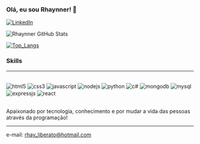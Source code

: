### Olá, eu sou Rhaynner! 👋

[![LinkedIn](https://img.shields.io/badge/LinkedIn-0077B5?style=for-the-badge&logo=linkedin&logoColor=white)](https://www.linkedin.com/in/rhaynner-liberato/)

![Rhaynner GitHub Stats](https://github-readme-stats.vercel.app/api?username=rhaynnerliberato&show_icons=true&theme=dracula)

[![Top_Langs](https://github-readme-stats.vercel.app/api/top-langs/?username=rhaynnerliberato)](https://github.com/anuraghazra/github-readme-stats)

### Skills
<hr>
<div style="display: inline_block"><br>
  <img align="center" alt="html5" src="https://img.shields.io/badge/HTML5-E34F26?style=for-the-badge&logo=html5&logoColor=white" />
  <img align="center" alt="css3" src="https://img.shields.io/badge/CSS3-1572B6?style=for-the-badge&logo=css3&logoColor=white" />
  <img align="center" alt="javascript" src="https://img.shields.io/badge/JavaScript-323330?style=for-the-badge&logo=javascript&logoColor=F7DF1E" />
  <img align="center" alt="nodejs" src="https://img.shields.io/badge/Node.js-43853D?style=for-the-badge&logo=node.js&logoColor=white" />
  <img align="center" alt="python" src="https://img.shields.io/badge/Python-14354C?style=for-the-badge&logo=python&logoColor=white" />
  <img align="center" alt="c#" src="https://img.shields.io/badge/C%23-239120?style=for-the-badge&logo=c-sharp&logoColor=white" />
  <img align="center" alt="mongodb" src="https://img.shields.io/badge/MongoDB-4EA94B?style=for-the-badge&logo=mongodb&logoColor=white" />
  <img align="center" alt="mysql" src="https://img.shields.io/badge/MySQL-00000F?style=for-the-badge&logo=mysql&logoColor=white" />
  <img align="center" alt="expressjs" src="https://img.shields.io/badge/Express.js-404D59?style=for-the-badge" />
  <img align="center" alt="react" src="https://img.shields.io/badge/React-20232A?style=for-the-badge&logo=react&logoColor=61DAFB" />  
</div><br>

Apaixonado por tecnologia, conhecimento e por mudar a vida das pessoas através da programação!
<br><hr>
e-mail: rhay_liberato@hotmail.com
